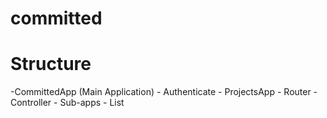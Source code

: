 committed
========

Structure
========

-CommittedApp (Main Application)
    - Authenticate
    - ProjectsApp
        - Router
        - Controller
        - Sub-apps
            - List
